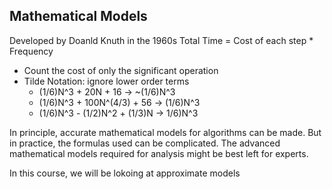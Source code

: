 ## Mathematical Models
Developed by Doanld Knuth in the 1960s
Total Time = Cost of each step * Frequency

* Count the cost of only the significant operation
* Tilde Notation: ignore lower order terms
    * (1/6)N^3 + 20N + 16 -> ~(1/6)N^3
    * (1/6)N^3 + 100N^(4/3) + 56 -> (1/6)N^3
    * (1/6)N^3 - (1/2)N^2 + (1/3)N -> 1/6)N^3


In principle, accurate mathematical models for algorithms can be made. But in practice, the formulas used can be complicated. The advanced mathematical models required for analysis might be best left for experts. 

In this course, we will be lokoing at approximate models
